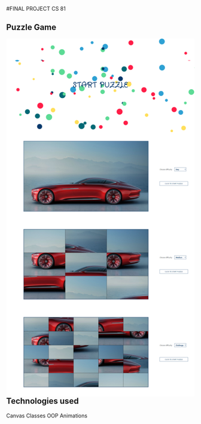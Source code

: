 #FINAL PROJECT CS 81
## Puzzle Game

<img src="homePage.png"
     alt="home page"
     style="float: left; margin-right: 10px;" />
<img src="puzzle1.png"
     alt="home page"
     style="float: left; margin-right: 10px;" />
<img src="puzzle2.png"
     alt="home page"
     style="float: left; margin-right: 10px;" />
<img src="puzzle3.png"
     alt="home page"
     style="float: left; margin-right: 10px;" />


## Technologies used
Canvas
Classes
OOP
Animations
